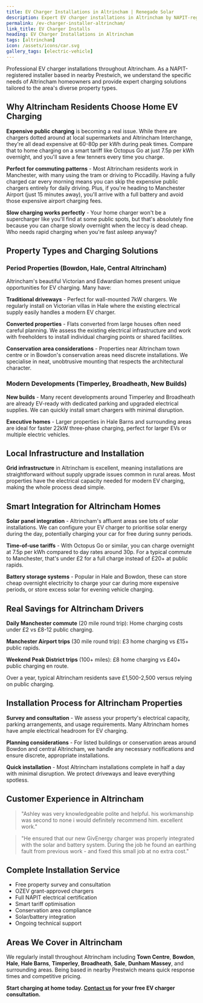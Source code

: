 ```yaml
---
title: EV Charger Installations in Altrincham | Renegade Solar
description: Expert EV charger installations in Altrincham by NAPIT-registered electrician. Professional service with smart charging and solar integration.
permalink: /ev-charger-installer-altrincham/
link_title: EV Charger Installs
heading: EV Charger Installations in Altrincham
tags: [altrincham]
icon: /assets/icons/car.svg
gallery_tags: [electric-vehicle]
---
```


Professional EV charger installations throughout Altrincham. As a NAPIT-registered installer based in nearby Prestwich, we understand the specific needs of Altrincham homeowners and provide expert charging solutions tailored to the area's diverse property types.

## Why Altrincham Residents Choose Home EV Charging

**Expensive public charging** is becoming a real issue. While there are chargers dotted around at local supermarkets and Altrincham Interchange, they're all dead expensive at 60-80p per kWh during peak times. Compare that to home charging on a smart tariff like Octopus Go at just 7.5p per kWh overnight, and you'll save a few tenners every time you charge.

**Perfect for commuting patterns** - Most Altrincham residents work in Manchester, with many using the tram or driving to Piccadilly. Having a fully charged car every morning means you can skip the expensive public chargers entirely for daily driving. Plus, if you're heading to Manchester Airport (just 15 minutes away), you'll arrive with a full battery and avoid those expensive airport charging fees.

**Slow charging works perfectly** - Your home charger won't be a supercharger like you'll find at some public spots, but that's absolutely fine because you can charge slowly overnight when the leccy is dead cheap. Who needs rapid charging when you're fast asleep anyway?

## Property Types and Charging Solutions

### Period Properties (Bowdon, Hale, Central Altrincham)

Altrincham's beautiful Victorian and Edwardian homes present unique opportunities for EV charging. Many have:

**Traditional driveways** - Perfect for wall-mounted 7kW chargers. We regularly install on Victorian villas in Hale where the existing electrical supply easily handles a modern EV charger.

**Converted properties** - Flats converted from large houses often need careful planning. We assess the existing electrical infrastructure and work with freeholders to install individual charging points or shared facilities.

**Conservation area considerations** - Properties near Altrincham town centre or in Bowdon's conservation areas need discrete installations. We specialise in neat, unobtrusive mounting that respects the architectural character.

### Modern Developments (Timperley, Broadheath, New Builds)

**New builds** - Many recent developments around Timperley and Broadheath are already EV-ready with dedicated parking and upgraded electrical supplies. We can quickly install smart chargers with minimal disruption.

**Executive homes** - Larger properties in Hale Barns and surrounding areas are ideal for faster 22kW three-phase charging, perfect for larger EVs or multiple electric vehicles.

## Local Infrastructure and Installation

**Grid infrastructure** in Altrincham is excellent, meaning installations are straightforward without supply upgrade issues common in rural areas. Most properties have the electrical capacity needed for modern EV charging, making the whole process dead simple.

## Smart Integration for Altrincham Homes

**Solar panel integration** - Altrincham's affluent areas see lots of solar installations. We can configure your EV charger to prioritise solar energy during the day, potentially charging your car for free during sunny periods.

**Time-of-use tariffs** - With Octopus Go or similar, you can charge overnight at 7.5p per kWh compared to day rates around 30p. For a typical commute to Manchester, that's under £2 for a full charge instead of £20+ at public rapids.

**Battery storage systems** - Popular in Hale and Bowdon, these can store cheap overnight electricity to charge your car during more expensive periods, or store excess solar for evening vehicle charging.

## Real Savings for Altrincham Drivers

**Daily Manchester commute** (20 mile round trip): Home charging costs under £2 vs £8-12 public charging.

**Manchester Airport trips** (30 mile round trip): £3 home charging vs £15+ public rapids.

**Weekend Peak District trips** (100+ miles): £8 home charging vs £40+ public charging en route.

Over a year, typical Altrincham residents save £1,500-2,500 versus relying on public charging.

## Installation Process for Altrincham Properties

**Survey and consultation** - We assess your property's electrical capacity, parking arrangements, and usage requirements. Many Altrincham homes have ample electrical headroom for EV charging.

**Planning considerations** - For listed buildings or conservation areas around Bowdon and central Altrincham, we handle any necessary notifications and ensure discrete, appropriate installations.

**Quick installation** - Most Altrincham installations complete in half a day with minimal disruption. We protect driveways and leave everything spotless.

## Customer Experience in Altrincham

> "Ashley was very knowledgeable polite and helpful. his workmanship was second to none i would definitely recommend him. excellent work."

> "He ensured that our new GivEnergy charger was properly integrated with the solar and battery system. During the job he found an earthing fault from previous work - and fixed this small job at no extra cost."

## Complete Installation Service

- Free property survey and consultation
- OZEV grant-approved chargers
- Full NAPIT electrical certification  
- Smart tariff optimisation
- Conservation area compliance
- Solar/battery integration
- Ongoing technical support

## Areas We Cover in Altrincham

We regularly install throughout Altrincham including **Town Centre**, **Bowdon**, **Hale**, **Hale Barns**, **Timperley**, **Broadheath**, **Sale**, **Dunham Massey**, and surrounding areas. Being based in nearby Prestwich means quick response times and competitive pricing.

**Start charging at home today. [Contact us](/contact/) for your free EV charger consultation.**
